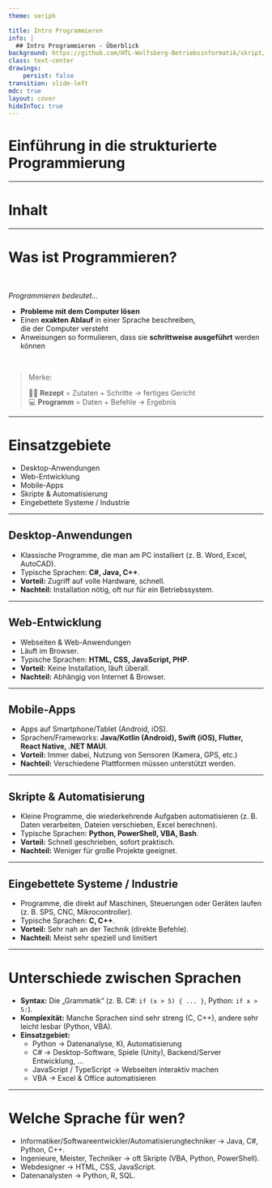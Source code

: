 ```yaml
---
theme: seriph

title: Intro Programmieren
info: |
  ## Intro Programmieren - Überblick
background: https://github.com/HTL-Wolfsberg-Betriebsinformatik/skript/blob/main/slides/content/slides/background-cover-16-9.webp?raw=true
class: text-center
drawings:
    persist: false
transition: slide-left
mdc: true
layout: cover
hideInToc: true
---
```


# Einführung in die strukturierte Programmierung

---

# Inhalt

<Toc minDepth="1" maxDepth="2" />

---

# Was ist Programmieren?

<br>

*Programmieren bedeutet...*


- **Probleme mit dem Computer lösen**  
- Einen **exakten Ablauf** in einer Sprache beschreiben,  
  die der Computer versteht  
- Anweisungen so formulieren, dass sie **schrittweise ausgeführt** werden können  

<br>

> Merke:
>
> 👨‍🍳 **Rezept** = Zutaten + Schritte → fertiges Gericht  
> 💻 **Programm** = Daten + Befehle → Ergebnis 

---

# Einsatzgebiete

- Desktop-Anwendungen
- Web-Entwicklung
- Mobile-Apps
- Skripte & Automatisierung
- Eingebettete Systeme / Industrie

---

## Desktop-Anwendungen

- Klassische Programme, die man am PC installiert (z. B. Word, Excel, AutoCAD).
- Typische Sprachen: **C#, Java, C++**.
- **Vorteil:** Zugriff auf volle Hardware, schnell.
- **Nachteil:** Installation nötig, oft nur für ein Betriebssystem.

---

## Web-Entwicklung

- Webseiten & Web-Anwendungen
- Läuft im Browser.
- Typische Sprachen: **HTML, CSS, JavaScript, PHP**.
- **Vorteil:** Keine Installation, läuft überall.
- **Nachteil:** Abhängig von Internet & Browser.

---

## Mobile-Apps

- Apps auf Smartphone/Tablet (Android, iOS).
- Sprachen/Frameworks: **Java/Kotlin (Android), Swift (iOS), Flutter, React Native, .NET MAUI**.
- **Vorteil:** Immer dabei, Nutzung von Sensoren (Kamera, GPS, etc.)
- **Nachteil:** Verschiedene Plattformen müssen unterstützt werden.

---

## Skripte & Automatisierung

- Kleine Programme, die wiederkehrende Aufgaben automatisieren (z. B. Daten verarbeiten, Dateien verschieben, Excel berechnen).
- Typische Sprachen: **Python, PowerShell, VBA, Bash**.
- **Vorteil:** Schnell geschrieben, sofort praktisch.
- **Nachteil:** Weniger für große Projekte geeignet.

---

## Eingebettete Systeme / Industrie

- Programme, die direkt auf Maschinen, Steuerungen oder Geräten laufen (z. B. SPS, CNC, Mikrocontroller).
- Typische Sprachen: **C, C++**.
- **Vorteil:** Sehr nah an der Technik (direkte Befehle).
- **Nachteil:** Meist sehr speziell und limitiert

---

# Unterschiede zwischen Sprachen

- **Syntax:** Die „Grammatik“ (z. B. C#: `if (x > 5) { ... }`, Python: `if x > 5:`).
- **Komplexität:** Manche Sprachen sind sehr streng (C, C++), andere sehr leicht lesbar (Python, VBA).
- **Einsatzgebiet:**
  - Python → Datenanalyse, KI, Automatisierung
  - C# → Desktop-Software, Spiele (Unity), Backend/Server Entwicklung, ...
  - JavaScript / TypeScript → Webseiten interaktiv machen
  - VBA → Excel & Office automatisieren

---

# Welche Sprache für wen?

- Informatiker/Softwareentwickler/Automatisierungtechniker → Java, C#, Python, C++.
- Ingenieure, Meister, Techniker → oft Skripte (VBA, Python, PowerShell).
- Webdesigner → HTML, CSS, JavaScript.
- Datenanalysten → Python, R, SQL.